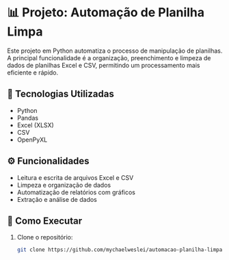 # 📊 Projeto: Automação de Planilha Limpa

Este projeto em Python automatiza o processo de manipulação de planilhas. A principal funcionalidade é a organização, preenchimento e limpeza de dados de planilhas Excel e CSV, permitindo um processamento mais eficiente e rápido.

## 🧠 Tecnologias Utilizadas

- Python
- Pandas
- Excel (XLSX)
- CSV
- OpenPyXL

## ⚙️ Funcionalidades

- Leitura e escrita de arquivos Excel e CSV
- Limpeza e organização de dados
- Automatização de relatórios com gráficos
- Extração e análise de dados

## 🚀 Como Executar

1. Clone o repositório:
   ```bash
   git clone https://github.com/mychaelweslei/automacao-planilha-limpa.git
